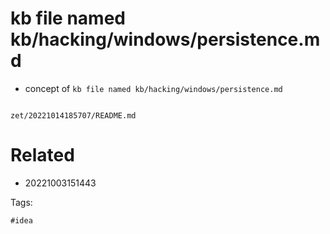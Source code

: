 # kb file named kb/hacking/windows/persistence.md

- concept of `kb file named kb/hacking/windows/persistence.md`

```
```

` zet/20221014185707/README.md `

# Related

- 20221003151443

Tags:

    #idea

